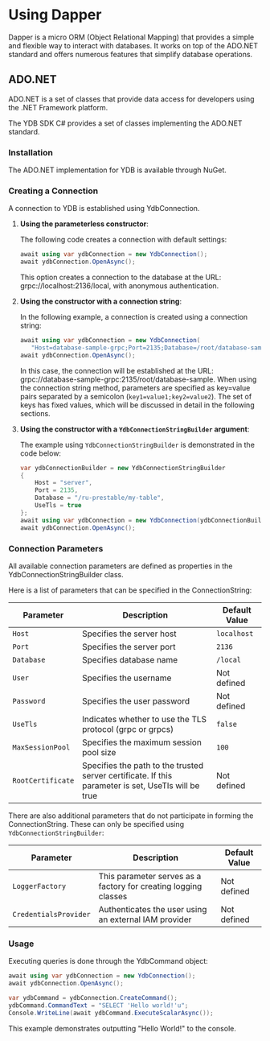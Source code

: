 # Using Dapper

Dapper is a micro ORM (Object Relational Mapping) that provides a simple and flexible way to interact with databases. It works on top of the ADO.NET standard and offers numerous features that simplify database operations.

## ADO.NET

ADO.NET is a set of classes that provide data access for developers using the .NET Framework platform.

The YDB SDK C# provides a set of classes implementing the ADO.NET standard.

### Installation

The ADO.NET implementation for YDB is available through NuGet.

### Creating a Connection

A connection to YDB is established using YdbConnection.

1. **Using the parameterless constructor**:

    The following code creates a connection with default settings:

    ```c#
    await using var ydbConnection = new YdbConnection();
    await ydbConnection.OpenAsync();
    ```
    
    This option creates a connection to the database at the URL: grpc://localhost:2136/local, with anonymous authentication.

2. **Using the constructor with a connection string**:

    In the following example, a connection is created using a connection string:

    ```c#
    await using var ydbConnection = new YdbConnection(
       "Host=database-sample-grpc;Port=2135;Database=/root/database-sample");
    await ydbConnection.OpenAsync();
    ```

    In this case, the connection will be established at the URL: grpc://database-sample-grpc:2135/root/database-sample. When using the connection string method, parameters are specified as key=value pairs separated by a semicolon (`key1=value1;key2=value2`). The set of keys has fixed values, which will be discussed in detail in the following sections.

3. **Using the constructor with a `YdbConnectionStringBuilder` argument**:

    The example using `YdbConnectionStringBuilder` is demonstrated in the code below:

    ```c#
    var ydbConnectionBuilder = new YdbConnectionStringBuilder
    {
        Host = "server",
        Port = 2135,
        Database = "/ru-prestable/my-table",
        UseTls = true
    };
    await using var ydbConnection = new YdbConnection(ydbConnectionBuilder);
    await ydbConnection.OpenAsync();
    ```

### Connection Parameters

All available connection parameters are defined as properties in the YdbConnectionStringBuilder class.

Here is a list of parameters that can be specified in the ConnectionString:

| Parameter         | Description                                                                                         | Default Value     |
|-------------------|-----------------------------------------------------------------------------------------------------|-------------------|
| `Host`            | Specifies the server host                                                                           | `localhost`       |
| `Port`            | Specifies the server port                                                                           | `2136`            |
| `Database`        | Specifies database name                                                                             | `/local`          |
| `User`            | Specifies the username                                                                              | Not defined       |
| `Password`        | Specifies the user password                                                                         | Not defined       |
| `UseTls`          | Indicates whether to use the TLS protocol (grpc or grpcs)                                           | `false`           |
| `MaxSessionPool`  | Specifies the maximum session pool size                                                             | `100`             |
| `RootCertificate` | Specifies the path to the trusted server certificate. If this parameter is set, UseTls will be true | Not defined       |

There are also additional parameters that do not participate in forming the ConnectionString. These can only be specified using `YdbConnectionStringBuilder`:

| Parameter             | Description                                                     | Default Value       |
|-----------------------|-----------------------------------------------------------------|---------------------|
| `LoggerFactory`       | This parameter serves as a factory for creating logging classes | Not defined         |
| `CredentialsProvider` | Authenticates the user using an external IAM provider           | Not defined         |

### Usage

Executing queries is done through the YdbCommand object: 

```c#
await using var ydbConnection = new YdbConnection();
await ydbConnection.OpenAsync();

var ydbCommand = ydbConnection.CreateCommand();
ydbCommand.CommandText = "SELECT 'Hello world!'u";
Console.WriteLine(await ydbCommand.ExecuteScalarAsync());
```

This example demonstrates outputting "Hello World!" to the console.
